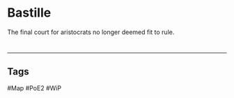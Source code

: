 # Bastille
The final court for aristocrats no longer deemed fit to rule.

#
---
## Tags
#Map
#PoE2 
#WiP 